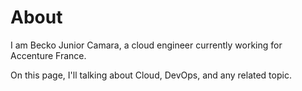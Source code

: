 # About

I am Becko Junior Camara, a cloud engineer currently working for Accenture France.

On this page, I'll talking about Cloud, DevOps, and any related topic.
